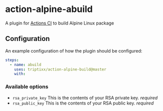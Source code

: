 # action-alpine-abuild
A plugin for [Actions CI](https://github.com/features/actions) to build Alpine Linux package

## Configuration

An example configuration of how the plugin should be configured:
```yaml
steps:
  - name: abuild
    uses: triptixx/action-alpine-build@master
    with:

```

### Available options
- `rsa_private_key`          This is the contents of your RSA private key. _required_
- `rsa_public_key`           This is the contents of your RSA public key. _required_
